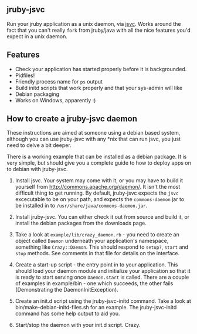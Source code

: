 ## jruby-jsvc

Run your jruby application as a unix daemon, via
[jsvc](http://commons.apache.org/daemon/).  Works around the fact that you
can't really `fork` from jruby/java with all the nice features you'd expect
in a unix daemon.

## Features

 - Check your application has started properly before it is backgrounded.
 - Pidfiles!
 - Friendly process name for `ps` output
 - Build initd scripts that work properly and that your sys-admin will like
 - Debian packaging
 - Works on Windows, apparently :)

## How to create a jruby-jsvc daemon

These instructions are aimed at someone using a debian based system, although
you can use jruby-jsvc with any *nix that can run jsvc, you just need to delve
a bit deeper.

There is a working example that can be installed as a debian package.  It is very
simple, but should give you a complete guide to how to deploy apps on to debian
with jruby-jsvc.

1. Install jsvc.  Your system may come with it, or you may have to build it
yourself from http://commons.apache.org/daemon/.  It isn't the most difficult
thing to get running. By default, jruby-jsvc expects the `jsvc` excecutable
to be on your path, and expects the `commons-daemon` jar to be installed in to
`/usr/share/java/commons-daemon.jar`.

1. Install jruby-jsvc.  You can either check it out from source and build it,
or install the debian packages from the downloads page.

1. Take a look at `example/lib/crazy_daemon.rb` - you need to create an object
called `Daemon` underneath your application's namespace, something like
`Crazy::Daemon`.  This should respond to `setup?`, `start` and `stop` methods.
See comments in that file for details on the interface.

1. Create a start-up script - the entry point in to your application.  This
should load your daemon module and initialize your application so
that it is ready to start serving once `Daemon.start` is called.  There are a
couple of examples in example/bin - one which succeeds, the other fails
(Demonstrating the DaemonInitException).

1. Create an init.d script using the jruby-jsvc-initd command.  Take a look at
bin/make-debian-initd-files.sh for an example.  The jruby-jsvc-initd command has
some help output to aid you.

1. Start/stop the daemon with your init.d script.  Crazy.
